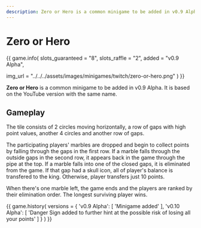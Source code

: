 ```yaml
---
description: Zero or Hero is a common minigame to be added in v0.9 Alpha. It is based on the YouTube version with the same name.
---
```


# Zero or Hero

{{ game.info(
  slots_guaranteed = "8",
  slots_raffle     = "2",
  added            = "v0.9 Alpha",
  
  img_url = "../../../assets/images/minigames/twitch/zero-or-hero.png"
) }}

**Zero or Hero** is a common minigame to be added in v0.9 Alpha. It is based on the YouTube version with the same name.

## Gameplay

The tile consists of 2 circles moving horizontally, a row of gaps with high point values, another 4 circles and another row of gaps.

The participating players' marbles are dropped and begin to collect points by falling through the gaps in the first row. If a marble falls through the outside gaps in the second row, it appears back in the game through the pipe at the top. If a marble falls into one of the closed gaps, it is eliminated from the game. If that gap had a skull icon, all of player's balance is transfered to the king. Otherwise, player transfers just 10 points.

When there's one marble left, the game ends and the players are ranked by their elimination order. The longest surviving player wins.

{{ game.history(
  versions = {
    'v0.9 Alpha': [
      'Minigame added'
    ],
    'v0.10 Alpha': [
      'Danger Sign added to further hint at the possible risk of losing all your points'
    ]
  }
) }}
